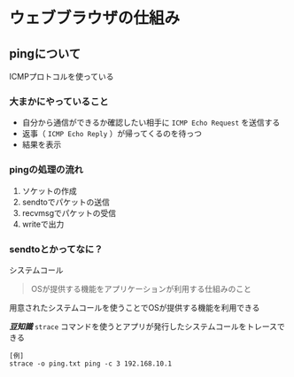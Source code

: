 # ウェブブラウザの仕組み
## pingについて
ICMPプロトコルを使っている

### 大まかにやっていること
- 自分から通信ができるか確認したい相手に `ICMP Echo Request` を送信する
- 返事（ `ICMP Echo Reply` ）が帰ってくるのを待っつ
- 結果を表示

### pingの処理の流れ
1. ソケットの作成
2. sendtoでパケットの送信
3. recvmsgでパケットの受信
4. writeで出力

### sendtoとかってなに？
システムコール
> OSが提供する機能をアプリケーションが利用する仕組みのこと

用意されたシステムコールを使うことでOSが提供する機能を利用できる

***豆知識***
`strace` コマンドを使うとアプリが発行したシステムコールをトレースできる

```bash:例
[例]
strace -o ping.txt ping -c 3 192.168.10.1
```
